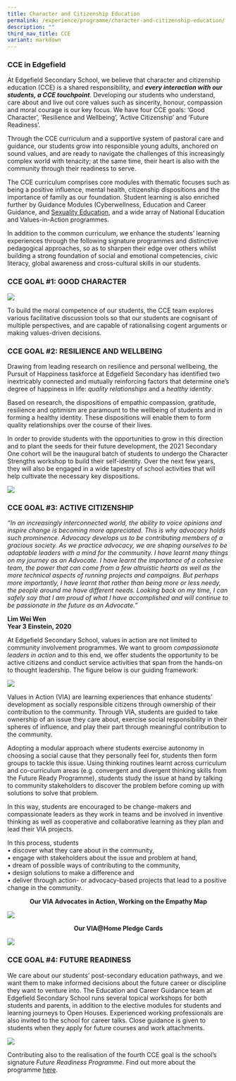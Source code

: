 ```yaml
---
title: Character and Citizenship Education
permalink: /experience/programme/character-and-citizenship-education/
description: ""
third_nav_title: CCE
variant: markdown
---
```


### CCE in Edgefield

At Edgefield Secondary School, we believe that character and citizenship education (CCE) is a shared responsibility, and&nbsp;**_every interaction with our students, a CCE touchpoint_**. Developing our students who understand, care about and live out core values such as sincerity, honour, compassion and moral courage is our key focus. We have four CCE goals: ‘Good Character’, ‘Resilience and Wellbeing’, ‘Active Citizenship’ and ‘Future Readiness’.  

Through the CCE curriculum and a supportive system of pastoral care and guidance, our students grow into responsible young adults, anchored on sound values, and are ready to navigate the challenges of this increasingly complex world with tenacity; at the same time, their heart is also with the community through their readiness to serve.

The CCE curriculum comprises core modules with thematic focuses such as being a positive influence, mental health, citizenship dispositions and the importance of family as our foundation. Student learning is also enriched further by Guidance Modules (Cyberwellness, Education and Career Guidance, and&nbsp;[Sexuality Education](https://staging.d3jwf1tlw34213.amplifyapp.com/experience/programme/character-education/sexuality-education), and a wide array of National Education and Values-in-Action programmes.

In addition to the common curriculum, we enhance the students’ learning experiences through the following signature programmes and distinctive pedagogical approaches, so as to sharpen their edge over others whilst building a strong foundation of social and emotional competencies, civic literacy, global awareness and cross-cultural skills in our students.

### CCE GOAL #1: GOOD CHARACTER

![](/images/pic1.png)

To build the moral competence of our students, the CCE team explores various facilitative discussion tools so that our students are cognisant of multiple perspectives, and are capable of rationalising cogent arguments or making values-driven decisions.

### CCE GOAL #2: RESILIENCE AND WELLBEING

Drawing from leading research on resilience and personal wellbeing, the Pursuit of Happiness taskforce at Edgefield Secondary has identified two inextricably connected and mutually reinforcing factors that determine one’s degree of happiness in life:&nbsp;_quality relationships_&nbsp;and a&nbsp;_healthy identity_.  

Based on research, the dispositions of empathic compassion, gratitude, resilience and optimism are paramount to the wellbeing of students and in forming a healthy identity. These dispositions will enable them to form quality relationships over the course of their lives.

In order to provide students with the opportunities to grow in this direction and to plant the seeds for their future development, the 2021 Secondary One cohort will be the inaugural batch of students to undergo the Character Strengths workshop to build their self-identity. Over the next few years, they will also be engaged in a wide tapestry of school activities that will help cultivate the necessary key dispositions.

![](/images/pic2.png)

### CCE GOAL #3: ACTIVE CITIZENSHIP

_“In an increasingly interconnected world, the ability to voice opinions and inspire change is becoming more appreciated. This is why advocacy holds such prominence. Advocacy develops us to be contributing members of a gracious society. As we practice advocacy, we are shaping ourselves to be adaptable leaders with a mind for the community. I have learnt many things on my journey as an Advocate. I have learnt the importance of a cohesive team, the power that can come from a few altruistic hearts as well as the more technical aspects of running projects and campaigns. But perhaps more importantly, I have learnt that rather than being more or less needy, the people around me have different needs. Looking back on my time, I can safely say that I am proud of what I have accomplished and will continue to be passionate in the future as an Advocate.”_  
  
**Lim Wei Wen  
Year 3 Einstein, 2020**

At Edgefield Secondary School, values in action are not limited to community involvement programmes. We want to groom&nbsp;_compassionate leaders in action_&nbsp;and to this end, we offer students the opportunity to be active citizens and conduct service activities that span from the hands-on to thought leadership. The figure below is our guiding framework:

![](/images/pic3.png)

Values in Action (VIA) are learning experiences that enhance students’ development as socially responsible citizens through ownership of their contribution to the community. Through VIA, students are guided to take ownership of an issue they care about, exercise social responsibility in their spheres of influence, and play their part through meaningful contribution to the community.  
  
Adopting a modular approach where students exercise autonomy in choosing a social cause that they personally feel for, students then form groups to tackle this issue. Using thinking routines learnt across curriculum and co-curriculum areas (e.g. convergent and divergent thinking skills from the Future Ready Programme), students study the issue at hand by talking to community stakeholders to discover the problem before coming up with solutions to solve that problem.  
  
In this way, students are encouraged to be change-makers and compassionate leaders as they work in teams and be involved in inventive thinking as well as cooperative and collaborative learning as they plan and lead their VIA projects.  
  
In this process, students  
• discover what they care about in the community,  
• engage with stakeholders about the issue and problem at hand,  
• dream of possible ways of contributing to the community,  
• design solutions to make a difference and  
• deliver through action- or advocacy-based projects that lead to a positive change in the community.

<center><strong> Our VIA Advocates in Action, Working on the Empathy Map </strong></center>
	
![](/images/CCE1.jpg)

<center><strong> Our VIA@Home Pledge Cards </strong></center>
	
![](/images/CCE2.jpg)

### CCE GOAL #4: FUTURE READINESS

We care about our students’ post-secondary education pathways, and we want them to make informed decisions about the future career or discipline they want to venture into. The Education and Career Guidance team at Edgefield Secondary School runs several topical workshops for both students and parents, in addition to the elective modules for students and learning journeys to Open Houses. Experienced working professionals are also invited to the school for career talks. Close guidance is given to students when they apply for future courses and work attachments. 

![](/images/pic4.png)

Contributing also to the realisation of the fourth CCE goal is the school’s signature&nbsp;_Future Readiness Programme_. Find out more about the programme&nbsp;[here](https://staging.d3jwf1tlw34213.amplifyapp.com/future-ready/applied-learning-programme).